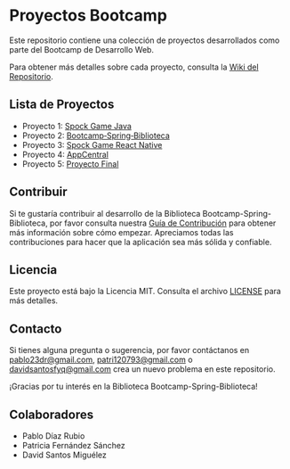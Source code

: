 
# Proyectos Bootcamp

Este repositorio contiene una colección de proyectos desarrollados como parte del Bootcamp de Desarrollo Web.

Para obtener más detalles sobre cada proyecto, consulta la [Wiki del Repositorio](https://github.com/Kilopolo/ProyectosBootcamp/wiki).

## Lista de Proyectos

- Proyecto 1: [Spock Game Java](https://github.com/Kilopolo/ProyectosBootcamp/wiki/Spock-Game)
- Proyecto 2: [Bootcamp‐Spring‐Biblioteca](https://github.com/Kilopolo/ProyectosBootcamp/wiki/Bootcamp%E2%80%90Spring%E2%80%90Biblioteca)
- Proyecto 3: [Spock Game React Native](https://github.com/Kilopolo/ProyectosBootcamp/wiki/Spock-Game-React-Native)
- Proyecto 4: [AppCentral](https://github.com/Kilopolo/ProyectosBootcamp/wiki/Proyecto-AppCentral)
- Proyecto 5: [Proyecto Final](https://github.com/Kilopolo/ProyectosBootcamp/wiki/Proyecto-Final-React-Native)


## Contribuir

Si te gustaría contribuir al desarrollo de la Biblioteca Bootcamp-Spring-Biblioteca, por favor consulta nuestra [Guía de Contribución](CONTRIBUTIONS.md) para obtener más información sobre cómo empezar. Apreciamos todas las contribuciones para hacer que la aplicación sea más sólida y confiable.

## Licencia

Este proyecto está bajo la Licencia MIT. Consulta el archivo [LICENSE](LICENSE) para más detalles.

## Contacto

Si tienes alguna pregunta o sugerencia, por favor contáctanos en [pablo23dr@gmail.com](mailto:pablo23dr@gmail.com), [patri120793@gmail.com](mailto:patri120793@gmail.com) o [davidsantosfyq@gmail.com](mailto:davidsantosfyq@gmail.com) crea un nuevo problema en este repositorio.

¡Gracias por tu interés en la Biblioteca Bootcamp-Spring-Biblioteca!

## Colaboradores
 - Pablo Díaz Rubio
 - Patricia Fernández Sánchez
 - David Santos Miguélez

